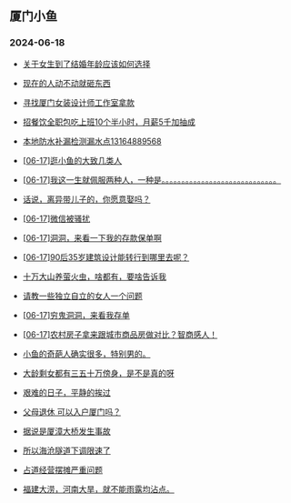 ## 厦门小鱼 
### 2024-06-18

+ [关于女生到了结婚年龄应该如何选择](http://bbs.xmfish.com/read-htm-tid-18205866.html)

+ [现在的人动不动就砸东西](http://bbs.xmfish.com/read-htm-tid-18205858.html)

+ [寻找厦门女装设计师工作室拿款](http://bbs.xmfish.com/read-htm-tid-18205854.html)

+ [招餐饮全职包吃上班10个半小时，月薪5千加抽成](http://bbs.xmfish.com/read-htm-tid-18205860.html)

+ [本地防水补漏检测漏水点13164889568](http://bbs.xmfish.com/read-htm-tid-18205853.html)

+ [[06-17]逛小鱼的大致几类人](http://bbs.xmfish.com/read-htm-tid-18205920.html)

+ [[06-17]我这一生就佩服两种人，一种是。。。。。。。。。。。。。。。。。。。。。。。。。。。。。](http://bbs.xmfish.com/read-htm-tid-18205970.html)

+ [话说，离异带儿子的，你愿意娶吗？](http://bbs.xmfish.com/read-htm-tid-18206067.html)

+ [[06-17]微信被骚扰](http://bbs.xmfish.com/read-htm-tid-18205966.html)

+ [[06-17]洞洞，来看一下我的存款保单啊](http://bbs.xmfish.com/read-htm-tid-18206011.html)

+ [[06-17]90后35岁建筑设计能转行到哪里去呢？](http://bbs.xmfish.com/read-htm-tid-18206074.html)

+ [十万大山养萤火虫，啥都有，要啥告诉我](http://bbs.xmfish.com/read-htm-tid-18206047.html)

+ [请教一些独立自立的女人一个问题](http://bbs.xmfish.com/read-htm-tid-18205891.html)

+ [[06-17]穷鬼洞洞，来看我存单](http://bbs.xmfish.com/read-htm-tid-18206026.html)

+ [[06-17]农村房子拿来跟城市商品房做对比？智商感人！](http://bbs.xmfish.com/read-htm-tid-18206219.html)

+ [小鱼的奇葩人确实很多，特别男的。](http://bbs.xmfish.com/read-htm-tid-18206249.html)

+ [大龄剩女都有三五十万傍身，是不是真的呀](http://bbs.xmfish.com/read-htm-tid-18206060.html)

+ [艰难的日子，平静的挨过](http://bbs.xmfish.com/read-htm-tid-18206133.html)

+ [父母退休 可以入户厦门吗？](http://bbs.xmfish.com/read-htm-tid-18206072.html)

+ [据说是厦漳大桥发生事故](http://bbs.xmfish.com/read-htm-tid-18206261.html)

+ [所以海沧隧道下调限速了](http://bbs.xmfish.com/read-htm-tid-18206277.html)

+ [占道经营摆摊严重问题](http://bbs.xmfish.com/read-htm-tid-18206287.html)

+ [福建大涝，河南大旱，就不能雨露均沾点。](http://bbs.xmfish.com/read-htm-tid-18206130.html)

